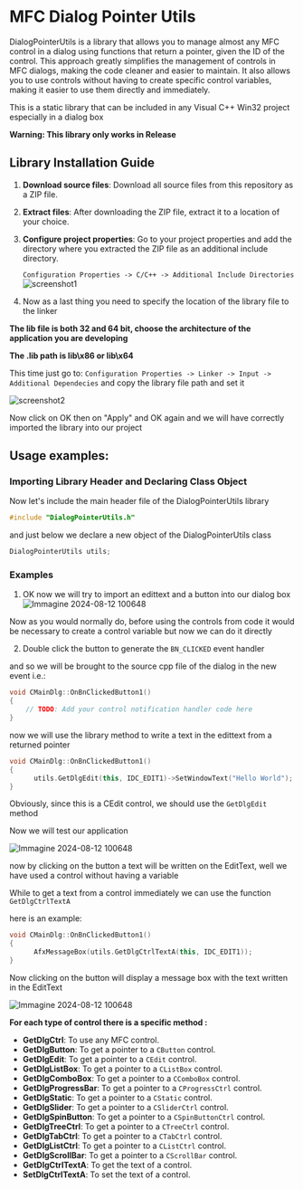 # MFC Dialog Pointer Utils

DialogPointerUtils is a library that allows you to manage almost any MFC control in a dialog using functions that return a pointer, given the ID of the control. This approach greatly simplifies the management of controls in MFC dialogs, making the code cleaner and easier to maintain. It also allows you to use controls without having to create specific control variables, making it easier to use them directly and immediately.

This is a static library that can be included in any Visual C++ Win32 project especially in a dialog box

**Warning: This library only works in Release**

## Library Installation Guide
1. **Download source files**: Download all source files from this repository as a ZIP file.
   
2. **Extract files**: After downloading the ZIP file, extract it to a location of your choice.
   
3. **Configure project properties**: Go to your project properties and add the directory where you extracted the ZIP file as an additional include directory.
   
   ```Configuration Properties -> C/C++ -> Additional Include Directories```
![screenshot1](https://github.com/user-attachments/assets/315c7f20-040e-46e9-9183-173c4916912c)


4) Now as a last thing you need to specify the location of the library file to the linker
   
**The lib file is both 32 and 64 bit, choose the architecture of the application you are developing**
   
**The .lib path is lib\x86 or lib\x64**
   
This time just go to: ```Configuration Properties -> Linker -> Input -> Additional Dependecies``` and copy the library file path and set it

![screenshot2](https://github.com/user-attachments/assets/d5bdc0ef-ea8f-4e85-9c3d-cc029f6f0d3f)

Now click on OK then on "Apply" and OK again and we will have correctly imported the library into our project

## Usage examples:

### Importing Library Header and Declaring Class Object

Now let's include the main header file of the DialogPointerUtils library

```cpp
#include "DialogPointerUtils.h"
```

and just below we declare a new object of the DialogPointerUtils class
```cpp
DialogPointerUtils utils;
```

### Examples

1) OK now we will try to import an edittext and a button into our dialog box
![Immagine 2024-08-12 100648](https://github.com/user-attachments/assets/d31e21a3-de48-4225-8eef-a264b91c4006)

Now as you would normally do, before using the controls from code it would be necessary to create a control variable but now we can do it directly

2) Double click the button to generate the ```BN_CLICKED``` event handler

and so we will be brought to the source cpp file of the dialog in the new event i.e.:

```cpp
void CMainDlg::OnBnClickedButton1()
{
	// TODO: Add your control notification handler code here
}
```

now we will use the library method to write a text in the edittext from a returned pointer

```cpp
void CMainDlg::OnBnClickedButton1()
{
      utils.GetDlgEdit(this, IDC_EDIT1)->SetWindowText("Hello World");
}
```

Obviously, since this is a CEdit control, we should use the ```GetDlgEdit``` method

Now we will test our application

![Immagine 2024-08-12 100648](https://github.com/user-attachments/assets/4c6f621d-1bc6-4816-ae62-d8a8a93127b3)

now by clicking on the button a text will be written on the EditText, well we have used a control without having a variable

While to get a text from a control immediately we can use the function ```GetDlgCtrlTextA```

here is an example:

```cpp
void CMainDlg::OnBnClickedButton1()
{
      AfxMessageBox(utils.GetDlgCtrlTextA(this, IDC_EDIT1));
}
```

Now clicking on the button will display a message box with the text written in the EditText

![Immagine 2024-08-12 100648](https://github.com/user-attachments/assets/581be9be-516a-4b5f-a0ee-4f7c7bcf5785)


**For each type of control there is a specific method :**
- **GetDlgCtrl**: To use any MFC control.
- **GetDlgButton**: To get a pointer to a `CButton` control.
- **GetDlgEdit**: To get a pointer to a `CEdit` control.
- **GetDlgListBox**: To get a pointer to a `CListBox` control.
- **GetDlgComboBox**: To get a pointer to a `CComboBox` control.
- **GetDlgProgressBar**: To get a pointer to a `CProgressCtrl` control.
- **GetDlgStatic**: To get a pointer to a `CStatic` control.
- **GetDlgSlider**: To get a pointer to a `CSliderCtrl` control.
- **GetDlgSpinButton**: To get a pointer to a `CSpinButtonCtrl` control.
- **GetDlgTreeCtrl**: To get a pointer to a `CTreeCtrl` control.
- **GetDlgTabCtrl**: To get a pointer to a `CTabCtrl` control.
- **GetDlgListCtrl**: To get a pointer to a `CListCtrl` control.
- **GetDlgScrollBar**: To get a pointer to a `CScrollBar` control.
- **GetDlgCtrlTextA**: To get the text of a control.
- **SetDlgCtrlTextA**: To set the text of a control.
